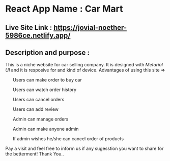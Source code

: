# React App Name : Car Mart

## Live Site Link : https://jovial-noether-5986ce.netlify.app/
## Description and purpose :
This is a niche website for car selling company. It is designed with <i>Metarial UI</i> and it is resposive for and kind of device. 
Advantages of using this site =>
<ul>Users can make order to buy car</ul>
<ul>Users can watch order history</ul>
<ul>Users can cancel orders</ul>
<ul>Users can add review</ul>
<ul>Admin can manage orders</ul>
<ul>Admin can make anyone admin</ul>
<ul>If admin wishes he/she can cancel order of products</ul>

Pay a visit and feel free to inform us if any sugesstion you want to share for the betterment! Thank You..
